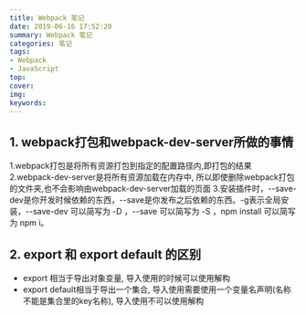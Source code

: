 ```yaml
---
title: Webpack 笔记
date: 2019-06-16 17:52:20
summary: Webpack 笔记
categories: 笔记
tags: 
- Webpack
- JavaScript
top:
cover:
img:
keywords:
---
```


##  1. webpack打包和webpack-dev-server所做的事情
1.webpack打包是将所有资源打包到指定的配置路径内,即打包的结果
2.webpack-dev-server是将所有资源加载在内存中, 所以即使删除webpack打包的文件夹,也不会影响由webpack-dev-server加载的页面
3.安装插件时，--save-dev是你开发时候依赖的东西，--save是你发布之后依赖的东西。-g表示全局安装，--save-dev 可以简写为 -D ，--save 可以简写为 -S ，npm install 可以简写为 npm i。

##  2. export 和 export default 的区别
+ export 相当于导出对象变量, 导入使用的时候可以使用解构
+ export default相当于导出一个集合, 导入使用需要使用一个变量名声明(名称不能是集合里的key名称), 导入使用不可以使用解构